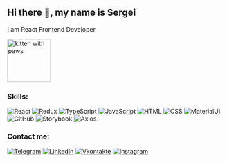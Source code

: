 ## Hi there :wave:, my name is Sergei 
I am React Frontend Developer

 <p align="left"><img src="https://64.media.tumblr.com/cdf46a0929716124b0c2f629c64f3a01/f108c562d2af8aed-ec/s400x600/c7c0c626f79360e40ae737b702c42a913afca01a.gifv" height="100" alt="kitten with paws"/></p>

### Skills:

<div align="left">
<img alt="React" src="https://img.shields.io/badge/-react-282C34?style=for-the-badge&amp;logo=react"/>
<img alt="Redux" src="https://img.shields.io/badge/-redux-282C34?style=for-the-badge&amp;logo=redux&amp;logoColor=6F3FB3"/>
<img alt="TypeScript" src="https://img.shields.io/badge/-typescript-282C34?style=for-the-badge&amp;logo=typescript"/>
<img alt="JavaScript" src="https://img.shields.io/badge/-javascript-282C34?style=for-the-badge&amp;logo=javascript"/>
<img alt="HTML" src="https://img.shields.io/badge/-html5-282C34?style=for-the-badge&amp;logo=html5"/>
<img alt="CSS" src="https://img.shields.io/badge/-css3-282C34?style=for-the-badge&amp;logo=css3&amp;logoColor=3296D0"/>
<img alt="MaterialUI" src="https://img.shields.io/badge/-material_ui-282C34?style=for-the-badge&amp;logo"/>
<img alt="GitHub" src="https://img.shields.io/badge/-github-282C34?style=for-the-badge&amp;logo=github"/>
<img alt="Storybook" src="https://img.shields.io/badge/-Storybook-282C34?style=for-the-badge&amp;logo=Storybook"/>
<img alt="Axios" src="https://img.shields.io/badge/-axios-282C34?style=for-the-badge&amp;logo"/>
</div>

### Contact me:

[![Telegram](https://img.shields.io/badge/-telegram-00A8E6?style=for-the-badge&logo=telegram)](https://t.me/Noblls)
[![LinkedIn](https://img.shields.io/badge/-linkedin-0273B2?style=for-the-badge&logo=linkedin)](https://www.linkedin.com/feed/)
[![Vkontakte](https://img.shields.io/badge/-vkontakte-0076FE?style=for-the-badge&logo=vk)](https://vk.com/id41270801)
[![Instagram](https://img.shields.io/badge/-instagram-282C34?style=for-the-badge&logo=instagram&logoColor=B03B96)](https://www.instagram.com/sergikon/)

